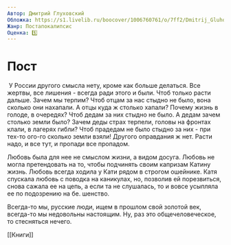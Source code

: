 ```yaml
---
Автор: Дмитрий Глуховский
Обложка: https://s1.livelib.ru/boocover/1006760761/o/7ff2/Dmitrij_Gluhovskij__Post.jpeg
Жанр: Постапокалипсис
Оценка: 5️⃣
---
```


# Пост

 У России другого смысла нету, кроме как больше делаться. Все жертвы, все лишения - всегда ради этого и были. Чтоб только расти дальше. Зачем мы терпим? Чтоб отцам за нас стыдно не было, вона сколько они нахапали. А отцы куда ж столько хапали? Почему жизнь в голоде, в очередях? Чтоб дедам за них стыдно не было. А дедам зачем столько земли было? Зачем деды страх терпели, головы на фронтах клали, в лагерях гибли? Чтоб прадедам не было стыдно за них - при тех-то ого-го сколько земли взяли! Другого оправдания ж нет. Расти надо, и все тут, и пропади все пропадом.

Любовь была для нее не смыслом жизни, а видом досуга. Любовь не могла претендовать на то, чтобы подчинять своим капризам Катину жизнь. Любовь всегда ходила у Кати рядом в строгом ошейнике. Катя спускала любовь с поводка на каникулах, но, позволив ей порезвиться, снова сажала ее на цепь, а если та не слушалась, то и вовсе усыпляла ее по подозрению на бе. шенство.

Всегда-то мы, русские люди, ищем в прошлом свой золотой век, всегда-то мы недовольны настоящим. Ну, раз это общечеловеческое, то стесняться нечего.

[[Книги]]